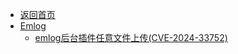 - [返回首页](/)
- [Emlog](Emlog/)
  - [emlog后台插件任意文件上传(CVE-2024-33752)](Emlog/emlog后台插件任意文件上传(CVE-2024-33752).md)
